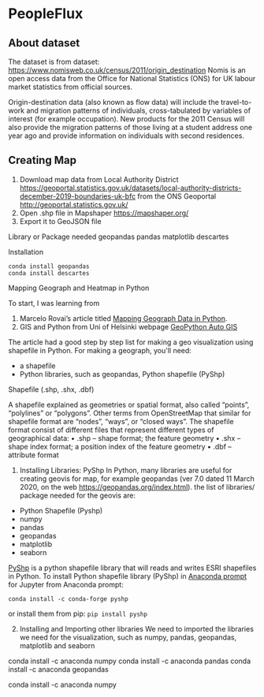 # PeopleFlux

## About dataset

The dataset is from dataset: https://www.nomisweb.co.uk/census/2011/origin_destination
Nomis is an open access data from the Office for National Statistics (ONS) for UK labour market statistics from official sources.

Origin-destination data (also known as flow data) will include the travel-to-work and migration patterns of individuals, cross-tabulated by variables of interest (for example occupation). New products for the 2011 Census will also provide the migration patterns of those living at a student address one year ago and provide information on individuals with second residences.

## Creating Map

1. Download map data from Local Authority District https://geoportal.statistics.gov.uk/datasets/local-authority-districts-december-2019-boundaries-uk-bfc 
from the ONS Geoportal http://geoportal.statistics.gov.uk/
2. Open .shp file in Mapshaper https://mapshaper.org/
3. Export it to GeoJSON file

Library or Package needed
geopandas
pandas
matplotlib
descartes

Installation

    conda install geopandas
    conda install descartes































Mapping Geograph and Heatmap in Python

To start, I was learning from 
1. Marcelo Rovai’s article titled [Mapping Geograph Data in Python](https://towardsdatascience.com/mapping-geograph-data-in-python-610a963d2d7f).
2. GIS and Python from Uni of Helsinki webpage [GeoPython Auto GIS](https://automating-gis-processes.github.io/2016/course-info.html)

The article had a good step by step list for making a geo visualization using shapefile in Python. For making a geograph, you'll need:
* a shapefile
* Python libraries, such as geopandas, Python shapefile (PyShp)

Shapefile (.shp, .shx, .dbf) 

A shapefile explained as geometries or spatial format, also called “points”, “polylines” or “polygons”. Other terms from OpenStreetMap that similar for shapefile format are “nodes”, “ways”, or “closed ways”. The shapefile format consist of different files that represent different types of geographical data:
•	.shp – shape format; the feature geometry
•	.shx – shape index format; a position index of the feature geometry
•	.dbf – attribute format

1. Installing Libraries: PyShp
In Python, many libraries are useful for creating geovis for map, for example geopandas (ver 7.0 dated 11 March 2020, on the web https://geopandas.org/index.html). the list of libraries/ package needed for the geovis are:
* Python Shapefile (Pyshp)
* numpy
* pandas
* geopandas
* matplotlib
* seaborn

[PyShp](https://pypi.org/project/pyshp/) is a python shapefile library that will reads and writes ESRI shapefiles in Python. To install Python shapefile library (PyShp) in [Anaconda prompt](https://anaconda.org/conda-forge/pyshp) for Jupyter from Anaconda prompt:

`conda install -c conda-forge pyshp` 

or install them from pip:
`pip install pyshp`

2. Installing and Importing other libraries
We need to imported the libraries we need for the visualization, such as numpy, pandas, geopandas, matplotlib and seaborn

conda install -c anaconda numpy
conda install -c anaconda pandas
conda install -c anaconda geopandas


conda install -c anaconda numpy 







<!--stackedit_data:
eyJoaXN0b3J5IjpbLTE5MzIyNjIzMTMsMTAyNTcyMzA2NywtMj
ExMjM1MzQ2OCwxMjU3OTUwMjcyLDMxMTA5OTQ1MiwxNDUyMDgw
ODMzLDE0NTM0OTU2MCwtMTY4MTU4NDYwOSwtMTQ5NTk5MDA2NS
wtOTUxNDU0MzMwXX0=
-->